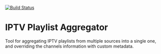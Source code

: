 [![Build Status](https://travis-ci.com/hmlendea/iptv-playlist-aggregator.svg?branch=master)](https://travis-ci.com/hmlendea/iptv-playlist-aggregator)

# IPTV Playlist Aggregator

Tool for aggregating IPTV playlists from multiple sources into a single one, and overriding the channels information with custom metadata.
